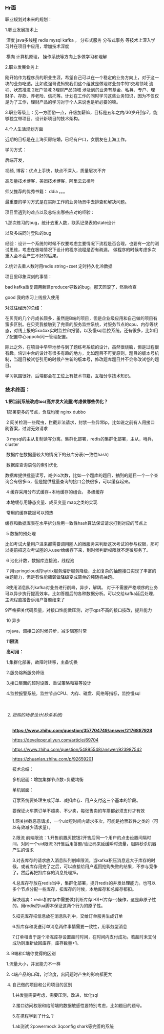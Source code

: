 ### Hr面

职业规划对未来的规划：

1.职业发展技术上

​    深度  java多线程  redis mysql kafka ， 分布式服务 分布式事务  等技术上深入学习并在项目中应用，增加技术深度

​	横向 计算机原理， 操作系统等方向上多做学习和理解

2.职业发展业务上

刚开始作为程序员的职业生涯，希望自己可以在一个稳定的业务方向上，对于这一块的业务吃透。比如说强哥说蚂蚁我们这个组就是做理财业务中的1交易领域 流程、状态推进 2账户领域 3理财产品领域    涉及到的业务有基金、私募、专户、理财子、存款、养老险、信托等。计划在工作的同时学习这些业务知识，因为不仅仅是为了工作，理财产品的学习对于个人来说也是听必要的嘛。

3.职业等级上：另一方面俗一点，升级加薪嘛，目标是五年之内/30岁升到p7，能够独立带项目，设计新项目的技术架构。

4.个人生活规划方面

近期的目标是在上海买房结婚，已经有户口，女朋友在上海工作。

学习方式：

后端开发，

视频, 博客：优点上手快，缺点不深入，质量层次不齐

高质量技术博客，美团技术博客，阿里云云栖号

师父推荐的优秀书籍： ddia 。。。

最重要的学习方式是在实际工作的业务场景中去排查和解决问题。





项目里遇到的难点以及总结出哪些应对的经验：



1.那次练习的bug，统计去重人数，联系记录表的state设计

以及多端同时登陆的bug

经验：设计一个系统的时候不仅要考虑主要情况下流程是否合理，也要有一定的测试思维，考虑在极端情况下设计的程序流程是否有疏漏。 做程序的时候考虑多次重入会不会产生不好的后果。

2.统计去重人数时用redis string+zset 定时持久化冷数据



项目里印象深刻的事情：

bad kafka重复调用新建producer导致的bug。那天回滚了，然后检查

good 我的练习上线投入使用



对过往经历的总结：

在贝壳的几个月成长颇多，虽然是B端的项目，但是企业级应用和自己做的项目有蛮多区别。在贝壳我接触到了完善的服务监控系统，对服务节点的cpu、内存等状态，对线上报的5xx4xx实时监控和报警。以及慢sql监控系统。还有很多，比如用了配置中心appolo同一管理配置。

除此之外，在项目中早早地参与到了题练考系统的设计，虽然很烧脑，但是过程很有趣。培训中台的设计有很多有趣的地方，比如题目不可变原则，题目的版本号机制，当题目被试卷引用的时候产生新的版本号，修改题库题目并不会修改试卷的题目。

学习氛围很好，后端都会在工位上有技术书籍，互相分享技术知识。



### 技术终面：

​	**1.把当前系统改成toc(高并发大流量)考虑做哪些优化？**

​		 1部署更多的节点，负载均衡 nginx dubbo

​         2 网关检测一些爬虫，拦截非法请求，封禁一些异常ip，比如说之前有人用接口刷答案，过滤无效请求

​         3 mysql的主从复制读写分离。集群化部署，redis的集群化部署，主从，哨兵，cluster

​            数据库在数据量较大的情况下的分库分表(一致性hash)

​			数据库查询语句的索引优化

​			数据库提供批量读写，减少io次数，比如一个题库的题目，抽到的题目一个一个查询会有很多io，但是提供批量查询的接口会快很多，可以缓存起来。

​         4 缓存采用分布式缓存+本地缓存的组合。 多级缓存 

​			本地缓存用静态变量、成员变量 map之类的实现

​			常用的缓存数据可以预热

​           缓存和数据库表在水平拆分后用一致性hash算法保证请求打到对应的节点上

​		5 数据的预处理

​			比如考试大量用户进来都需要调用圈人的微服务来判断这次考试的参与权限，那可以提前把这次考试圈的人user给缓存下来，到时候判断权限就不走微服务了。

​		6 池化计数，数据库连接池，线程池

​         7 用springcloud的hytrix服务熔断服务降级，比如复杂的抽题接口实现了丰富的抽题能力，但是有性能瓶颈做降级变成简单的纯随机抽题。

​         8使用消息队列kafka对业务进行削峰，异步，解耦。 对于不需要严格顺序的业务可以异步执行提高效率。比如答题后的各种数据分析。可以交给kafka延后处理，主流程直接告诉用户答题结束了

​         9严格把关代码质量，对接口性能做压测，对于qps不高的接口技改，提升能力

​		10 异步

​          rxjava，调接口的时候异步，减少阻塞时常

​         11**限流**

​         **高可用：**

​          1.集群化部署，故障时转移，主备切换

​          2.服务熔断服务降级

​          3.接口层面的超时设置、重试策略和幂等设计

​          4.监控报警系统，监控节点CPU、内存、磁盘、网络等指标，监控慢sql

​       

2. ###### 抢购的场景设计(秒杀系统)

   **https://www.zhihu.com/question/357704749/answer/2176887928**

   https://developer.aliyun.com/article/69704

   https://www.zhihu.com/question/54895548/answer/923987542

   https://zhuanlan.zhihu.com/p/92659201

   技术总结：

   多机层面：增加集群节点数+负载均衡

   单机层面：

   订票系统要处理生成订单、减扣库存、用户支付这三个基本的阶段。

   要保证火车票订单不超卖、不少卖，每张售卖的车票都必须支付才有效

   

   1.网关拦截恶意请求，一个uid短时间内请求多次，可能是抢票软件之类的（可以有效减少请求量）。

   2.限流 前端限流：1.开售前置灰按钮2开售后同一个用户的点击设置间隔时间，对同一个uid限流 3开售后用答题/验证码来延缓瞬时流量，阻隔秒杀机器产生的请求

   

   3.对去库存的请求放入消息队列削峰限流，当kafka积压消息远大于库存的时候，或者库存用完了之后，可以直接给用户返回抢购失败的结果，不参与竞争了。然后再把扣库存的消息处理掉。

   4.总库存存放在redis当中，集群化部署，提升redis的并发处理能力。也可以多个节点分配一些库存，扣库存的时候，本地库存和总库存都扣。

   解决超卖：redis扣库存中需要做(判断库存>0)+(库存--)操作，这是非原子性的。用redis的lua脚本保证这两个行为的原子性。

   5.扣完库存把信息放在消息队列中，交给订单服务生成订单

   6.扣库存和发送订单消息两件事情需要一致性，用事务型消息

   7.订单相当于是个冷冻库存设置超时时间，在时间内支付成功。若超时未支付成功则重新放回库存，库存数量+1。

​    3. B端和C端你觉得的区别

​       1.流量大小，并发能力不一样

​       2. c端产品的口碑，讨论度，出问题时产生的影响都更大

   4. 自己做的项目和公司项目的区别

      1.并发量需要考虑，需要压测，改进，优化sql

      2.接口访问权限和给前端的数据敏感性要特别考虑，比如题目的题号。

      

      5.在携程学到了什么？

       1.ab测试 2powermock 3qconfig  shark等完善的系统
      
      